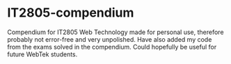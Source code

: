 # IT2805-compendium
Compendium for IT2805 Web Technology made for personal use, therefore probably not error-free and very unpolished. Have also added my code from the exams solved in the compendium. Could hopefully be useful for future WebTek students. 
